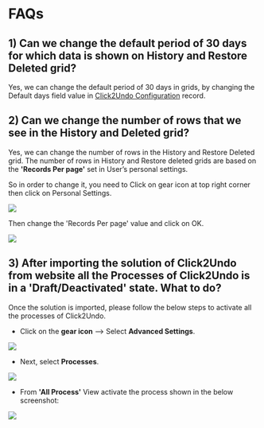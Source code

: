 # FAQs

## 1) Can we change the default period of 30 days for which data is shown on History and Restore Deleted grid?

Yes, we can change the default period of 30 days in grids, by changing the Default days field value in [Click2Undo Configuration](https://docs.inogic.com/click2undo/configuration/click2undo-configuration) record.&#x20;

## 2) Can we change the number of rows that we see in the History and Deleted grid?

Yes, we can change the number of rows in the History and Restore Deleted grid. The number of rows in History and Restore deleted grids are based on the **'Records Per page'** set in User’s personal settings.

So in order to change it, you need to Click on gear icon at top right corner then click on Personal Settings.

![](../.gitbook/assets/Faq\_1.jpg)

Then change the 'Records Per page' value and click on OK.

![](<../.gitbook/assets/Faq\_2 (2).jpg>)

## 3) After importing the solution of Click2Undo from website all the Processes of Click2Undo is in a 'Draft/Deactivated' state. What to do?

Once the solution is imported, please follow the below steps to activate all the processes of Click2Undo.

* Click on the **gear icon** --> Select **Advanced Settings**.&#x20;

![](../.gitbook/assets/A4D\_1.png)

* Next, select **Processes**.

![](../.gitbook/assets/A4D\_2.png)

* From **'All Process'** View activate the process shown in the below screenshot:

![](../.gitbook/assets/C2U\_1.jpg)
